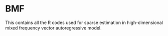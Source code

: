 # BMF

This contains all the R codes used for sparse estimation in high-dimensional mixed frequency vector autoregressive model.
